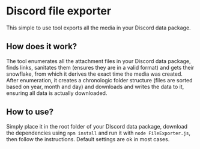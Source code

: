 # Discord file exporter

This simple to use tool exports all the media in your Discord data package.

## How does it work?
The tool enumerates all the attachment files in your Discord data package, finds links, sanitates them (ensures they are in a valid format) and gets their snowflake, from which it derives the exact time the media was created. 
After enumeration, it creates a chronologic folder structure (files are sorted based on year, month and day) and downloads and writes the data to it, ensuring all data is actually downloaded. 

## How to use?
Simply place it in the root folder of your DIscord data package, download the dependencies using `npm install` and run it with `node FileExporter.js`, then follow the instructions. Default settings are ok in most cases.
